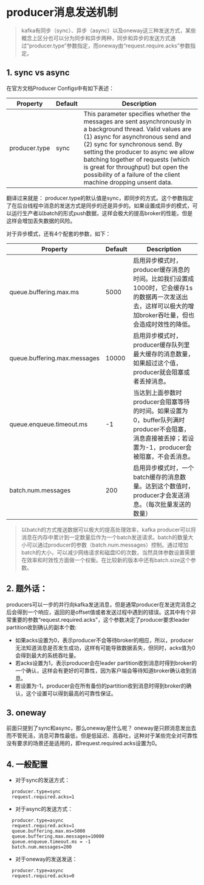 # producer消息发送机制

> kafka有同步（sync）、异步（async）以及oneway这三种发送方式，某些概念上区分也可以分为同步和异步两种，同步和异步的发送方式通过“producer.type”参数指定，而oneway由“request.require.acks”参数指定。

## 1. sync vs async

在官方文档Producer Configs中有如下表述：

| Property      | Default | Description                                                  |
| ------------- | ------- | ------------------------------------------------------------ |
| producer.type | sync    | This parameter specifies whether the messages are sent asynchronously in a background thread. Valid values are (1) async for asynchronous send and (2) sync for synchronous send. By setting the producer to async we allow batching together of requests (which is great for throughput) but open the possibility of a failure of the client machine dropping unsent data. |

翻译过来就是：
producer.type的默认值是sync，即同步的方式。这个参数指定了在后台线程中消息的发送方式是同步的还是异步的。如果设置成异步的模式，可以运行生产者以batch的形式push数据，这样会极大的提高broker的性能，但是这样会增加丢失数据的风险。

对于异步模式，还有4个配套的参数，如下：

| Property                     | Default | Description                                                  |
| ---------------------------- | ------- | ------------------------------------------------------------ |
| queue.buffering.max.ms       | 5000    | 启用异步模式时，producer缓存消息的时间。比如我们设置成1000时，它会缓存1s的数据再一次发送出去，这样可以极大的增加broker吞吐量，但也会造成时效性的降低。 |
| queue.buffering.max.messages | 10000   | 启用异步模式时，producer缓存队列里最大缓存的消息数量，如果超过这个值，producer就会阻塞或者丢掉消息。 |
| queue.enqueue.timeout.ms     | -1      | 当达到上面参数时producer会阻塞等待的时间。如果设置为0，buffer队列满时producer不会阻塞，消息直接被丢掉；若设置为-1，producer会被阻塞，不会丢消息。 |
| batch.num.messages           | 200     | 启用异步模式时，一个batch缓存的消息数量。达到这个数值时，producer才会发送消息。（每次批量发送的数量） |

> 以batch的方式推送数据可以极大的提高处理效率，kafka producer可以将消息在内存中累计到一定数量后作为一个batch发送请求。batch的数量大小可以通过producer的参数（batch.num.messages）控制。通过增加batch的大小，可以减少网络请求和磁盘IO的次数，当然具体参数设置需要在效率和时效性方面做一个权衡。在比较新的版本中还有batch.size这个参数。

## 2. 题外话：
producers可以一步的并行向kafka发送消息，但是通常producer在发送完消息之后会得到一个响应，返回的是offset值或者发送过程中遇到的错误。这其中有个非常重要的参数“request.required.acks"，这个参数决定了producer要求leader partition收到确认的副本个数:

- 如果acks设置为0，表示producer不会等待broker的相应，所以，producer无法知道消息是否发生成功，这样有可能导致数据丢失，但同时，acks值为0会得到最大的系统吞吐量。
- 若acks设置为1，表示producer会在leader partition收到消息时得到broker的一个确认，这样会有更好的可靠性，因为客户端会等待知道broker确认收到消息。
- 若设置为-1，producer会在所有备份的partition收到消息时得到broker的确认，这个设置可以得到最高的可靠性保证。

## 3. oneway
前面只提到了sync和async，那么oneway是什么呢？
oneway是只顾消息发出去而不管死活，消息可靠性最低，但是低延迟、高吞吐，这种对于某些完全对可靠性没有要求的场景还是适用的，即request.required.acks设置为0。

## 4. 一般配置
- 对于sync的发送方式：
```
  producer.type=sync
  request.required.acks=1
```
- 对于async的发送方式：
```
  producer.type=async
  request.required.acks=1
  queue.buffering.max.ms=5000
  queue.buffering.max.messages=10000
  queue.enqueue.timeout.ms = -1
  batch.num.messages=200
```
- 对于oneway的发送发送：
```
  producer.type=async
  request.required.acks=0
```